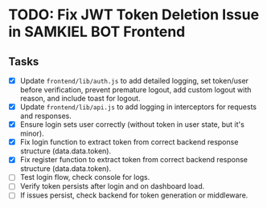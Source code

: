 # TODO: Fix JWT Token Deletion Issue in SAMKIEL BOT Frontend

## Tasks
- [x] Update `frontend/lib/auth.js` to add detailed logging, set token/user before verification, prevent premature logout, add custom logout with reason, and include toast for logout.
- [x] Update `frontend/lib/api.js` to add logging in interceptors for requests and responses.
- [x] Ensure login sets user correctly (without token in user state, but it's minor).
- [x] Fix login function to extract token from correct backend response structure (data.data.token).
- [x] Fix register function to extract token from correct backend response structure (data.data.token).
- [ ] Test login flow, check console for logs.
- [ ] Verify token persists after login and on dashboard load.
- [ ] If issues persist, check backend for token generation or middleware.
